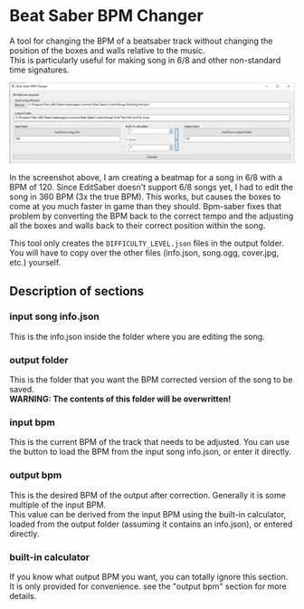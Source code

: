 # Beat Saber BPM Changer

A tool for changing the BPM of a beatsaber track without changing the position of the boxes and walls relative to the music.  
This is particularly useful for making song in 6/8 and other non-standard time signatures.

![screenshot](./screenshot.png)

In the screenshot above, I am creating a beatmap for a song in 6/8 with a BPM of 120. Since EditSaber doesn't support 6/8 songs yet, I had to edit the song in 360 BPM (3x the true BPM). This works, but causes the boxes to come at you much faster in game than they should. Bpm-saber fixes that problem by converting the BPM back to the correct tempo and the adjusting all the boxes and walls back to their correct position within the song.

This tool only creates the `DIFFICULTY_LEVEL.json` files in the output folder. You will have to copy over the other files (info.json, song.ogg, cover.jpg, etc.) yourself.

## Description of sections

### input song info.json

This is the info.json inside the folder where you are editing the song.

### output folder

This is the folder that you want the BPM corrected version of the song to be saved.  
**WARNING: The contents of this folder will be overwritten!**

### input bpm

This is the current BPM of the track that needs to be adjusted. You can use the button to load the BPM from the input song info.json, or enter it directly.

### output bpm

This is the desired BPM of the output after correction. Generally it is some multiple of the input BPM.  
This value can be derived from the input BPM using the built-in calculator, loaded from the output folder (assuming it contains an info.json), or entered directly.

### built-in calculator

If you know what output BPM you want, you can totally ignore this section. It is only provided for convenience. see the "output bpm" section for more details.
